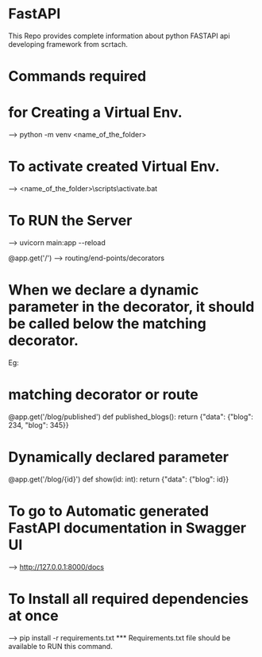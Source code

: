 # FastAPI

This Repo provides complete information about python FASTAPI api developing framework from scrtach.


# Commands required

# for Creating a Virtual Env.
--> python -m venv <name_of_the_folder>

# To activate created Virtual Env.
--> <name_of_the_folder>\scripts\activate.bat

# To RUN the Server
--> uvicorn main:app --reload



@app.get('/') --> routing/end-points/decorators
# When we declare a dynamic parameter in the decorator, it should be called below the matching decorator.

Eg:
# matching decorator or route
@app.get('/blog/published')
def published_blogs():
    return {"data": {"blog": 234, "blog": 345}}

# Dynamically declared parameter
@app.get('/blog/{id}')
def show(id: int):
    return {"data": {"blog": id}}


# To go to Automatic generated FastAPI documentation in Swagger UI
--> http://127.0.0.1:8000/docs

# To Install all required dependencies at once
--> pip install -r requirements.txt
    *** Requirements.txt file should be available to RUN this command.